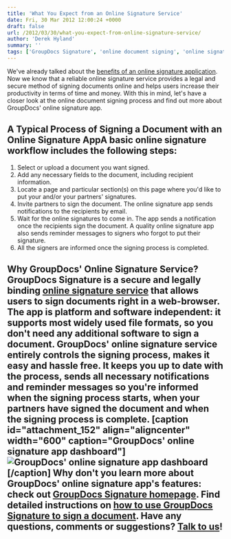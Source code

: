 ```yaml
---
title: 'What You Expect from an Online Signature Service'
date: Fri, 30 Mar 2012 12:00:24 +0000
draft: false
url: /2012/03/30/what-you-expect-from-online-signature-service/
author: 'Derek Hyland'
summary: ''
tags: ['GroupDocs Signature', 'online document signing', 'online signature', 'online signature service', 'sign documents online', 'zArchive']
---
```


We've already talked about the [benefits of an online signature application](https://blog.groupdocs.com/why-use-online-signature-app). Now we know that a reliable online signature service provides a legal and secure method of signing documents online and helps users increase their productivity in terms of time and money. With this in mind, let's have a closer look at the online document signing process and find out more about GroupDocs' online signature app.

## A Typical Process of Signing a Document with an Online Signature AppA basic online signature workflow includes the following steps:

1.  Select or upload a document you want signed.
2.  Add any necessary fields to the document, including recipient information.
3.  Locate a page and particular section(s) on this page where you'd like to put your and/or your partners' signatures.
4.  Invite partners to sign the document. The online signature app sends notifications to the recipients by email.
5.  Wait for the online signatures to come in. The app sends a notification once the recipients sign the document. A quality online signature app also sends reminder messages to signers who forgot to put their signature.
6.  All the signers are informed once the signing process is completed.

## Why GroupDocs' Online Signature Service?GroupDocs Signature is a secure and legally binding [online signature service](http://groupdocs.com/apps/signature) that allows users to sign documents right in a web-browser. The app is platform and software independent: it supports most widely used file formats, so you don't need any additional software to sign a document. GroupDocs' online signature service entirely controls the signing process, makes it easy and hassle free. It keeps you up to date with the process, sends all necessary notifications and reminder messages so you're informed when the signing process starts, when your partners have signed the document and when the signing process is complete. \[caption id="attachment\_152" align="aligncenter" width="600" caption="GroupDocs' online signature app dashboard"\]![GroupDocs' online signature app dashboard](https://blog.groupdocs.com/wp-content/uploads/sites/4/2012/03/Customised-Signature-Dashboard_blog.png "GroupDocs' online signature app dashboard")\[/caption\] Why don't you learn more about GroupDocs' online signature app's features: check out [GroupDocs Signature homepage](http://groupdocs.com/apps/signature). Find detailed instructions on [how to use GroupDocs Signature to sign a document](https://blog.groupdocs.com/how-to-use-groupdocs-online-signature-app-to-sign-document). Have any questions, comments or suggestions? [Talk to us](http://groupdocs.com/corporate/contact-us)!




